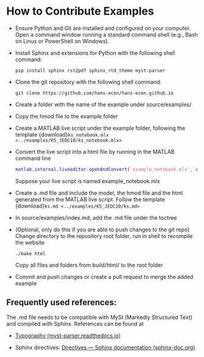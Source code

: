# How to Contribute Examples
- Ensure Python and Git are installed and configured on your computer. Open a command window running a standard command shell (e.g., Bash on Linux or PowerShell on Windows).

- Install Sphinx and extensions for Python with the following shell command:

  ```shell
  pip install sphinx rst2pdf sphinx_rtd_theme myst-parser
  ```

- Clone the git repository with the following shell command:

  ```shell
  git clone https://github.com/hans-econ/hans-econ.github.io
  ```

- Create a folder with the name of the example under source/examples/ 

- Copy the hmod file to the example folder

- Create a MATLAB live script under the example folder, following the template {download}`ks_notebook.mlx <../examples/KS_JEDC10/ks_notebook.mlx>`

- Convert the live script into a html file by running in the MATLAB command line

  ```matlab
  matlab.internal.liveeditor.openAndConvert('example_notebook.mlx','example_notebook.html')
  ```

  Suppose your live script is named example_notebook.mlx

- Create a .md file and include the model, the hmod file and the html generated from the MATLAB live script. Follow the template {download}`ks.md <../examples/KS_JEDC10/ks.md>`

- In source/examples/index.md, add the .md file under the toctree

- (Optional, only do this if you are able to push changes to the git repo) Change directory to the repository root folder, run in shell to recompile the website

  ```shell
  ./make html
  ```

  Copy all files and folders from build/html/ to the root folder

- Commit and push changes or create a pull request to merge the added example

## Frequently used references:

The .md file needs to be compatible with MySt (Markedly Structured Text) and compiled with Sphinx. References can be found at

-  [Typography (myst-parser.readthedocs.io)](https://myst-parser.readthedocs.io/en/latest/syntax/typography.html)

- Sphinx directives: [Directives — Sphinx documentation (sphinx-doc.org)](https://www.sphinx-doc.org/en/master/usage/restructuredtext/directives.html)

